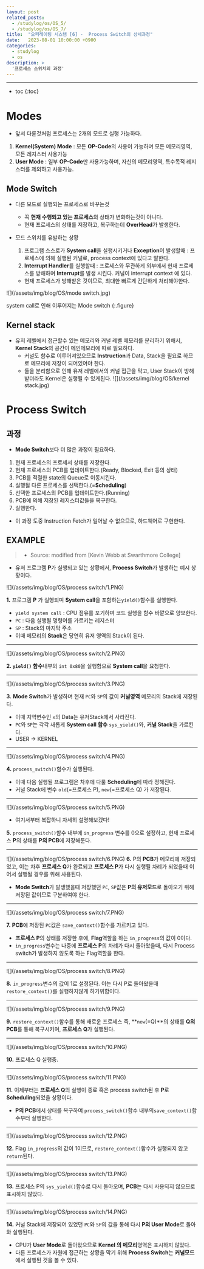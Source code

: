 ```yaml
---
layout: post
related_posts:
  - /studylog/os/OS_5/
  - /studylog/os/OS_7/
title:  "오퍼레이팅 시스템 [6] -  Process Switch의 상세과정"
date:   2023-08-01 10:00:00 +0900
categories: 
  - studylog
  - os
description: > 
  '프로세스 스위치의 과정'
---
```

* * *
* toc
{:toc}

# Modes
* 앞서 다룬것처럼 프로세스는 2개의 모드로 실행 가능하다.
1. **Kernel(System) Mode** 
: 모든 **OP-Code**의 사용이 가능하며 모든 메모리영역, 모든 레지스터 사용가능
2. **User Mode**
: 일부 **OP-Code**만 사용가능하며, 자신의 메모리영역, 특수목적 레지스터를 제외하고 사용가능.

## Mode Switch
* 다른 모드로 실행되는 프로세스로 바꾸는것
  * 꼭 **현재 수행되고 있는 프로세스**의 상태가 변화하는것이 아니다.
  * 현재 프로세스의 상태를 저장하고, 복구하는데 **OverHead**가 발생한다.

* 모드 스위치를 유발하는 상황
  1. 프로그램 스스로가 **System call**을 실행시키거나 **Exception**이 발생할때
  : 프로세스에 의해 실행된 커널로, process context에 있다고 말한다.
  2. **Interrupt Handler**를 실행할때
  : 프로세스와 무관하게 외부에서 현재 프로세스를 방해하며 **Interrupt**를 발생 시킨다. 커널이 interrupt context 에 있다.
  * 현재 프로세스가 방해받은 것이므로, 최대한 빠르게 간단하게 처리해야한다.

![](/assets/img/blog/OS/mode switch.jpg)

system call로 인해 이루어지는 Mode switch
{:.figure}

## Kernel stack

* 유저 레벨에서 접근할수 있는 메모리와 커널 레벨 메모리를 분리하기 위해서, **Kernel Stack**의 공간이 메인메모리에 따로 필요하다.
  * 커널도 함수로 이루어져있으므로 **Instruction**과 Data, Stack을 필요로 하므로 메모리에 저장이 되어있어야 한다.
  * 둘을 분리함으로 인해 유저 레벨에서의 커널 접근을 막고, User Stack이 방해받더라도 Kernel은 실행될 수 있게된다.
![](/assets/img/blog/OS/kernel stack.jpg)

# Process Switch

## 과정
* **Mode Switch**보다 더 많은 과정이 필요하다.
1. 현재 프로세스의 프로세서 상태를 저장한다.
2. 현재 프로세스의 PCB를 업데이트한다.(Ready, Blocked, Exit 등의 상태)
3. PCB를 적절한 state의 Queue로 이동시킨다. 
4. 실행될 다른 프로세스를 선택한다.(=**Scheduling**)
5. 선택한 프로세스의 PCB를 업데이트한다.(Running)
6. PCB에 의해 저장된 레지스터값들을 복구한다.
7. 실행한다.

* 이 과정 도중 Instruction Fetch가 일어날 수 없으므로, 하드웨어로 구현한다.

## EXAMPLE

> * Source: modified from [Kevin Webb at Swarthmore College]

* 유저 프로그램 **P**가 실행되고 있는 상황에서, **Process Switch**가 발생하는 예시 상황이다.

![](/assets/img/blog/OS/process switch/1.PNG)

**1.** 프로그램 **P** 가 실행되며 **System call**을 포함하는`yield()`함수를 실행한다.   
  * `yield system call` : CPU 점유를 포기하며 코드 실행을 함수 바깥으로 양보한다.
  * `PC` : 다음 실행될 명령어를 가르키는 레지스터
  * `SP` : Stack의 마지막 주소
* 이때 메모리의 **Stack**은 당연히 유저 영역의 Stack이 된다.

* * *
![](/assets/img/blog/OS/process switch/2.PNG)

**2. `yield()` 함수**내부의 `int 0x80`을 실행함으로 **System call**을 요청한다.

* * *

![](/assets/img/blog/OS/process switch/3.PNG)

**3.** **Mode Switch**가 발생하며 현재 `PC`와 `SP`의 값이 **커널영역** 메모리의 Stack에 저장된다. 
* 이때 지역변수인 `x`의 Data는 유저Stack에서 사라진다.
* `PC`와 `SP`는 각각 새롭게 **System call 함수** `sys_yield()`와, **커널 Stack**을 가르킨다.
* USER -> KERNEL

* * *

![](/assets/img/blog/OS/process switch/4.PNG)

**4.** `process_switch()`함수가 실행된다.
* 이때 다음 실행될 프로그램은 차후에 다룰 **Scheduling**에 따라 정해진다.
* 커널 Stack에 변수 `old`(=프로세스 P), `new`(=프로세스 Q) 가 저장된다.

* * *

![](/assets/img/blog/OS/process switch/5.PNG)

* 여기서부터 복잡하니 자세히 설명해보겠다!

**5.** `process_switch()`함수 내부에 `in_progress` 변수를 0으로 설정하고, 현재 프로세스 **P**의 상태를 **P의 PCB**에 저장해둔다.

* * *

![](/assets/img/blog/OS/process switch/6.PNG)
**6.** P의 **PCB**가 메모리에 저장되었고, 이는 차후 **프로세스 Q**가 완료되고 **프로세스 P**가 다시 실행될 차례가 되었을때 이어서 실행될 경우를 위해 사용된다.
  * **Mode Switch**가 발생했을때 저장했던 `PC`, `SP`값은 **P의 유저모드**로 돌아오기 위해 저장된 값이므로 구분하여야 한다.


* * * 

![](/assets/img/blog/OS/process switch/7.PNG)

**7.** **PCB**에 저장된 `PC`값은 `save_context()`함수를 가르키고 있다.
* **프로세스 P**의 상태를 저장한 후에, **Flag**역할을 하는 `in_progress`의 값이 0이다.
* `in_progress`변수는 나중에 **프로세스 P**의 차례가 다시 돌아왔을때, 다시 Process switch가 발생하지 않도록 하는 Flag역할을 한다.

* * *

![](/assets/img/blog/OS/process switch/8.PNG)

**8.** `in_progress`변수의 값이 1로 설정된다. 이는 다시 P로 돌아왔을때 `restore_context()`를 실행하지않게 하기위함이다.

* * *

![](/assets/img/blog/OS/process switch/9.PNG)

**9.** `restore_context()`함수를 통해 새로운 프로세스 즉, **`new`(=Q)**의 상태를 **Q의 PCB**를 통해 복구시키며, **프로세스 Q**가 실행된다.

* * *

![](/assets/img/blog/OS/process switch/10.PNG)

**10.** 프로세스 Q 실행중.

* * *

![](/assets/img/blog/OS/process switch/11.PNG)

**11.** 이제부터는 **프로세스 Q**의 실행이 종료 혹은 process switch된 후 **P**로 **Scheduling**되었을 상황이다.
* **P의 PCB**에서 상태를 복구하여 `process_switch()`함수 내부의`save_context()`함수부터 실행한다.

* * *

![](/assets/img/blog/OS/process switch/12.PNG)

**12.** Flag `in_progress`의 값이 1이므로, `restore_context()`함수가 실행되지 않고 `return`된다.

* * *

![](/assets/img/blog/OS/process switch/13.PNG)

**13.** 프로세스 P의 `sys_yield()`함수로 다시 돌아오며, **PCB**는 다시 사용되지 않으므로 표시하지 않았다.

* * *

![](/assets/img/blog/OS/process switch/14.PNG)

**14.** 커널 Stack에 저장되어 있었던 `PC`와 `SP`의 값을 통해 다시 **P의 User Mode**로 돌아와 실행된다.
* CPU가 **User Mode**로 돌아왔으므로 **Kernel 의 메모리**영역은 표시하지 않았다.
* 다른 프로세스가 자원에 접근하는 상황을 막기 위해 **Process Switch**는 **커널모드**에서 실행된 것을 볼 수 있다.